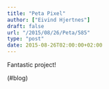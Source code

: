 ```yaml
---
title: "Peta Pixel"
author: ["Eivind Hjertnes"]
draft: false
url: "/2015/08/26/Peta/585"
type: "post"
date: 2015-08-26T02:00:00+02:00
---
```


Fantastic project!

(#blog)
